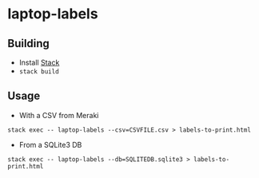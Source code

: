 laptop-labels
=============

Building
--------

* Install [Stack](https://www.haskellstack.org/)
* `stack build`

Usage
-----

* With a CSV from Meraki

```
stack exec -- laptop-labels --csv=CSVFILE.csv > labels-to-print.html
```

* From a SQLite3 DB

```
stack exec -- laptop-labels --db=SQLITEDB.sqlite3 > labels-to-print.html
```
